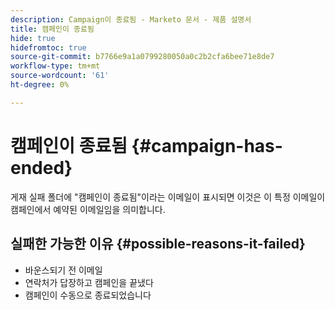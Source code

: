 ```yaml
---
description: Campaign이 종료됨 - Marketo 문서 - 제품 설명서
title: 캠페인이 종료됨
hide: true
hidefromtoc: true
source-git-commit: b7766e9a1a0799280050a0c2b2cfa6bee71e8de7
workflow-type: tm+mt
source-wordcount: '61'
ht-degree: 0%

---
```


# 캠페인이 종료됨 {#campaign-has-ended}

게재 실패 폴더에 &quot;캠페인이 종료됨&quot;이라는 이메일이 표시되면 이것은 이 특정 이메일이 캠페인에서 예약된 이메일임을 의미합니다.

## 실패한 가능한 이유 {#possible-reasons-it-failed}

* 바운스되기 전 이메일
* 연락처가 답장하고 캠페인을 끝냈다
* 캠페인이 수동으로 종료되었습니다
